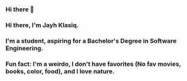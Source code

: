 ### Hi there 👋
### Hi there, I'm Jayh Klasiq.
### I'm a student, aspiring for a Bachelor's Degree in Software Engineering.
### Fun fact: I'm a weirdo, I don't have favorites (No fav movies, books, color, food), and I love nature.
